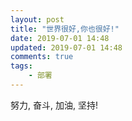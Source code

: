 ```yaml
---
layout: post
title: "世界很好,你也很好!"
date: 2019-07-01 14:48
updated: 2019-07-01 14:48
comments: true
tags: 
	- 部署
---
```


  努力, 奋斗, 
  加油, 坚持! 

